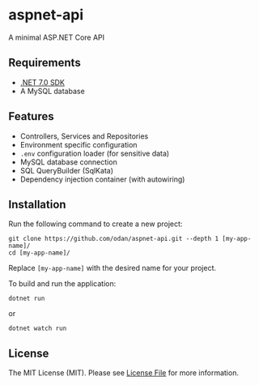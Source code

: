 # aspnet-api

A minimal ASP.NET Core API

## Requirements

* [.NET 7.0 SDK](https://dotnet.microsoft.com/en-us/download/dotnet/7.0)
* A MySQL database

## Features

* Controllers, Services and Repositories
* Environment specific configuration
* `.env` configuration loader (for sensitive data)
* MySQL database connection
* SQL QueryBuilder (SqlKata)
* Dependency injection container (with autowiring)

## Installation

Run the following command to create a new project:

```
git clone https://github.com/odan/aspnet-api.git --depth 1 [my-app-name]/
cd [my-app-name]/
```

Replace `[my-app-name]` with the desired name for your project. 

To build and run the application:

```
dotnet run
```

or

```
dotnet watch run
```
## License

The MIT License (MIT). Please see [License File](LICENSE) for more information.
